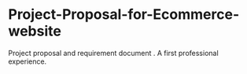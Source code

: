 # Project-Proposal-for-Ecommerce-website
Project proposal and requirement document . A first professional experience.
